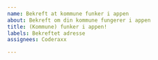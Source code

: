 ```yaml
---
name: Bekreft at kommune funker i appen
about: Bekreft om din kommune fungerer i appen
title: (Kommune) funker i appen!
labels: Bekreftet adresse
assignees: Coderaxx

---
```



